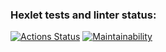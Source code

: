 ### Hexlet tests and linter status:
[![Actions Status](https://github.com/MarieMiatova/python-project-49/actions/workflows/hexlet-check.yml/badge.svg)](https://github.com/MarieMiatova/python-project-49/actions)
[![Maintainability](https://qlty.sh/gh/MarieMiatova/projects/python-project-49/maintainability.svg)](https://qlty.sh/gh/MarieMiatova/projects/python-project-49)